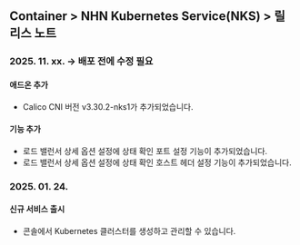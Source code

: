 ## Container > NHN Kubernetes Service(NKS) > 릴리스 노트

### 2025. 11. xx. -> 배포 전에 수정 필요

#### 애드온 추가
* Calico CNI 버전 v3.30.2-nks1가 추가되었습니다.

#### 기능 추가
* 로드 밸런서 상세 옵션 설정에 상태 확인 포트 설정 기능이 추가되었습니다.
* 로드 밸런서 상세 옵션 설정에 상태 확인 호스트 헤더 설정 기능이 추가되었습니다.


### 2025. 01. 24.
#### 신규 서비스 출시
* 콘솔에서 Kubernetes 클러스터를 생성하고 관리할 수 있습니다.
